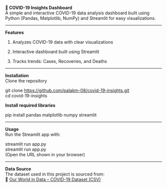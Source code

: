 <b>🦠 COVID-19 Insights Dashboard</b> <br>
A simple and interactive COVID-19 data analysis dashboard built using Python (Pandas, Matplotlib, NumPy) and Streamlit for easy visualizations.

---

<b>Features</b><br>
1. Analyzes COVID-19 data with clear visualizations<br>

2. Interactive dashboard built using Streamlit<br>

3. Tracks trends: Cases, Recoveries, and Deaths<br>

---

<b>Installation</b><br>
Clone the repository<br>

git clone https://github.com/palakm-08/covid-19-insights.git <br>
cd covid-19-insights<br>

<b>Install required libraries</b> <br>

pip install pandas matplotlib numpy streamlit

---

<b>Usage</b><br>
Run the Streamlit app with:<br>

streamlit run app.py<br>
streamlit run app.py<br>
(Open the URL shown in your browser)<br>

---

<b>Data Source</b><br>
The dataset used in this project is sourced from:<br>
🔗 [Our World in Data – COVID-19 Dataset (CSV)](https://catalog.ourworldindata.org/garden/covid/latest/compact/compact.csv)
